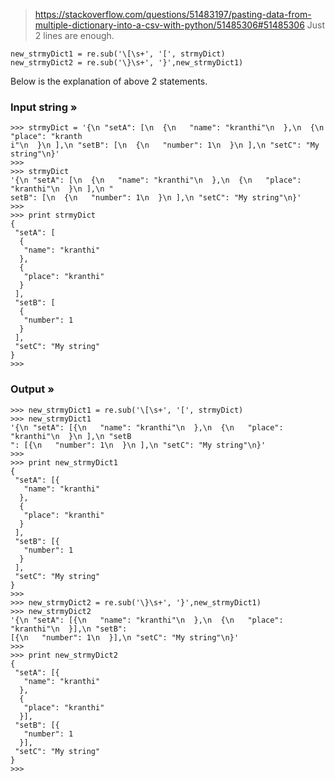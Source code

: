 > https://stackoverflow.com/questions/51483197/pasting-data-from-multiple-dictionary-into-a-csv-with-python/51485306#51485306
Just 2 lines are enough.

	new_strmyDict1 = re.sub('\[\s+', '[', strmyDict)
	new_strmyDict2 = re.sub('\}\s+', '}',new_strmyDict1)

Below is the explanation of above 2 statements.

### Input string &raquo;

	>>> strmyDict = '{\n "setA": [\n  {\n   "name": "kranthi"\n  },\n  {\n   "place": "kranth
	i"\n  }\n ],\n "setB": [\n  {\n   "number": 1\n  }\n ],\n "setC": "My string"\n}'
	>>>
	>>> strmyDict
	'{\n "setA": [\n  {\n   "name": "kranthi"\n  },\n  {\n   "place": "kranthi"\n  }\n ],\n "
	setB": [\n  {\n   "number": 1\n  }\n ],\n "setC": "My string"\n}'
	>>>
	>>> print strmyDict
	{
	 "setA": [
	  {
	   "name": "kranthi"
	  },
	  {
	   "place": "kranthi"
	  }
	 ],
	 "setB": [
	  {
	   "number": 1
	  }
	 ],
	 "setC": "My string"
	}
	>>>


### Output &raquo;

	>>> new_strmyDict1 = re.sub('\[\s+', '[', strmyDict)
	>>> new_strmyDict1
	'{\n "setA": [{\n   "name": "kranthi"\n  },\n  {\n   "place": "kranthi"\n  }\n ],\n "setB
	": [{\n   "number": 1\n  }\n ],\n "setC": "My string"\n}'
	>>>
	>>> print new_strmyDict1
	{
	 "setA": [{
	   "name": "kranthi"
	  },
	  {
	   "place": "kranthi"
	  }
	 ],
	 "setB": [{
	   "number": 1
	  }
	 ],
	 "setC": "My string"
	}
	>>>
	>>> new_strmyDict2 = re.sub('\}\s+', '}',new_strmyDict1)
	>>> new_strmyDict2
	'{\n "setA": [{\n   "name": "kranthi"\n  },\n  {\n   "place": "kranthi"\n  }],\n "setB":
	[{\n   "number": 1\n  }],\n "setC": "My string"\n}'
	>>>
	>>> print new_strmyDict2
	{
	 "setA": [{
	   "name": "kranthi"
	  },
	  {
	   "place": "kranthi"
	  }],
	 "setB": [{
	   "number": 1
	  }],
	 "setC": "My string"
	}
	>>>


